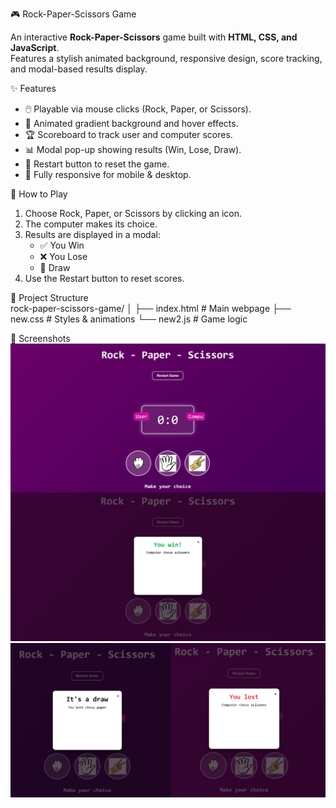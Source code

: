 🎮 Rock-Paper-Scissors Game  

An interactive **Rock-Paper-Scissors** game built with **HTML, CSS, and JavaScript**.  
Features a stylish animated background, responsive design, score tracking, and modal-based results display.  


✨ Features  
- 🖱️ Playable via mouse clicks (Rock, Paper, or Scissors).  
- 🎨 Animated gradient background and hover effects.  
- 🏆 Scoreboard to track user and computer scores.  
- 📊 Modal pop-up showing results (Win, Lose, Draw).  
- 🔄 Restart button to reset the game.  
- 📱 Fully responsive for mobile & desktop.

 🚀 How to Play
1. Choose Rock, Paper, or Scissors by clicking an icon.
2. The computer makes its choice.
3. Results are displayed in a modal:
   - ✅ You Win
   - ❌ You Lose
   - 🤝 Draw
4. Use the Restart button to reset scores.


📂 Project Structure  
rock-paper-scissors-game/
│
├── index.html # Main webpage
├── new.css # Styles & animations
└── new2.js # Game logic 

📸 Screenshots
![image alt](https://github.com/Himagirisiddesh/Rock-Paper-Scissors-Game/blob/main/image.png?raw=true)
![image alt](https://github.com/Himagirisiddesh/Rock-Paper-Scissors-Game/blob/main/image%20(1).png?raw=true)




